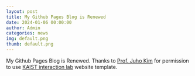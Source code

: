 ```yaml
---
layout: post
title: My Github Pages Blog is Renewed
date: 2024-01-06 00:00:00
author: Admin
categories: news
img: default.png
thumb: default.png
---
```


My Github Pages Blog is Renewed. Thanks to [Prof. Juho Kim](https://juhokim.com/) for permission to use [KAIST interaction lab](https://www.kixlab.org/) website template.